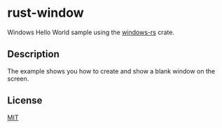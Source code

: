 # rust-window

Windows Hello World sample using the [windows-rs](https://github.com/microsoft/windows-rs) crate.

## Description

The example shows you how to create and show a blank window on the screen.

## License

[MIT](LICENSE)
